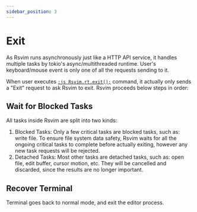 ```yaml
---
sidebar_position: 3
---
```


# Exit

As Rsvim runs asynchronously just like a HTTP API service, it handles multiple tasks by tokio's async/multithreaded runtime. User's keyboard/mouse event is only one of all the requests sending to it.

When user executes [`:js Rsvim.rt.exit();`](/docs/api/rsvim/classes/RsvimRt#exit) command, it actually only sends a "Exit" request to ask Rsvim to exit. Rsvim proceeds below steps in order:

## Wait for Blocked Tasks

All tasks inside Rsvim are split into two kinds:

1. Blocked Tasks: Only a few critical tasks are blocked tasks, such as: write file. To ensure file system data safety, Rsvim waits for all the ongoing critical tasks to complete before actually exiting, however any new task requests will be rejected.
2. Detached Tasks: Most other tasks are detached tasks, such as: open file, edit buffer, cursor motion, etc. They will be cancelled and discarded, since the results are no longer important.

## Recover Terminal

Terminal goes back to normal mode, and exit the editor process.
